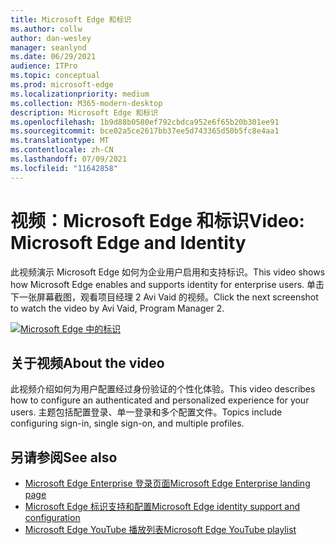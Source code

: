 ```yaml
---
title: Microsoft Edge 和标识
ms.author: collw
author: dan-wesley
manager: seanlynd
ms.date: 06/29/2021
audience: ITPro
ms.topic: conceptual
ms.prod: microsoft-edge
ms.localizationpriority: medium
ms.collection: M365-modern-desktop
description: Microsoft Edge 和标识
ms.openlocfilehash: 1b9d88b0580ef792cbdca952e6f65b20b301ee91
ms.sourcegitcommit: bce02a5ce2617bb37ee5d743365d50b5fc8e4aa1
ms.translationtype: MT
ms.contentlocale: zh-CN
ms.lasthandoff: 07/09/2021
ms.locfileid: "11642858"
---
```

# <a name="video-microsoft-edge-and-identity"></a><span data-ttu-id="cc78b-103">视频：Microsoft Edge 和标识</span><span class="sxs-lookup"><span data-stu-id="cc78b-103">Video: Microsoft Edge and Identity</span></span>

<span data-ttu-id="cc78b-104">此视频演示 Microsoft Edge 如何为企业用户启用和支持标识。</span><span class="sxs-lookup"><span data-stu-id="cc78b-104">This video shows how Microsoft Edge enables and supports identity for enterprise users.</span></span> <span data-ttu-id="cc78b-105">单击下一张屏幕截图，观看项目经理 2 Avi Vaid 的视频。</span><span class="sxs-lookup"><span data-stu-id="cc78b-105">Click the next screenshot to watch the video by Avi Vaid, Program Manager 2.</span></span>

[![Microsoft Edge 中的标识](media/microsoft-edge-video-identity/0.png)](http://www.youtube.com/watch?v=8lRUKhR7ipA "Identity in Microsoft Edge")

## <a name="about-the-video"></a><span data-ttu-id="cc78b-107">关于视频</span><span class="sxs-lookup"><span data-stu-id="cc78b-107">About the video</span></span>

<span data-ttu-id="cc78b-108">此视频介绍如何为用户配置经过身份验证的个性化体验。</span><span class="sxs-lookup"><span data-stu-id="cc78b-108">This video describes how to configure an authenticated and personalized experience for your users.</span></span> <span data-ttu-id="cc78b-109">主题包括配置登录、单一登录和多个配置文件。</span><span class="sxs-lookup"><span data-stu-id="cc78b-109">Topics include configuring sign-in, single sign-on, and multiple profiles.</span></span>

## <a name="see-also"></a><span data-ttu-id="cc78b-110">另请参阅</span><span class="sxs-lookup"><span data-stu-id="cc78b-110">See also</span></span>

- [<span data-ttu-id="cc78b-111">Microsoft Edge Enterprise 登录页面</span><span class="sxs-lookup"><span data-stu-id="cc78b-111">Microsoft Edge Enterprise landing page</span></span>](https://aka.ms/EdgeEnterprise)
- [<span data-ttu-id="cc78b-112">Microsoft Edge 标识支持和配置</span><span class="sxs-lookup"><span data-stu-id="cc78b-112">Microsoft Edge identity support and configuration</span></span>](microsoft-edge-security-identity.md)
- [<span data-ttu-id="cc78b-113">Microsoft Edge YouTube 播放列表</span><span class="sxs-lookup"><span data-stu-id="cc78b-113">Microsoft Edge YouTube playlist</span></span>](https://www.youtube.com/playlist?list=PLXtHYVsvn_b-uXh1tMeYpT-0iD8tD3tFy)

